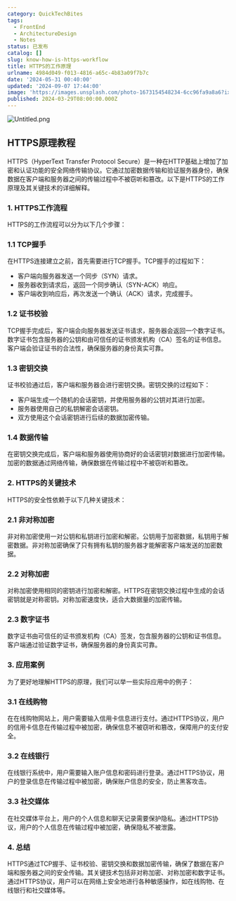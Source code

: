 ```yaml
---
category: QuickTechBites
tags:
  - FrontEnd
  - ArchitectureDesign
  - Notes
status: 已发布
catalog: []
slug: know-how-is-https-workflow
title: HTTPS的工作原理
urlname: 4984d049-f013-4816-a65c-4b83a09f7b7c
date: '2024-05-31 00:40:00'
updated: '2024-09-07 17:44:00'
image: 'https://images.unsplash.com/photo-1673154548234-6cc96fa9a8a6?ixlib=rb-4.0.3&q=85&fm=jpg&crop=entropy&cs=srgb'
published: 2024-03-29T08:00:00.000Z
---
```


![Untitled.png](https://prod-files-secure.s3.us-west-2.amazonaws.com/5d24fe63-e567-4804-86f9-9fdc62e13082/2950c759-0255-4c0a-becc-122aae8c82c0/Untitled.png?X-Amz-Algorithm=AWS4-HMAC-SHA256&X-Amz-Content-Sha256=UNSIGNED-PAYLOAD&X-Amz-Credential=ASIAZI2LB466WTDQVJZH%2F20250321%2Fus-west-2%2Fs3%2Faws4_request&X-Amz-Date=20250321T053751Z&X-Amz-Expires=3600&X-Amz-Security-Token=IQoJb3JpZ2luX2VjEEUaCXVzLXdlc3QtMiJHMEUCIQDcy9PyVcmA6MLpE3bNtfioWUcMMLly8hnv9SffpnxSQAIgdoWNNoiazF2TY8Tt9gYsQtLdnS7bN2ULo6nAFMGPnL0qiAQInv%2F%2F%2F%2F%2F%2F%2F%2F%2F%2FARAAGgw2Mzc0MjMxODM4MDUiDCHXj18FeaPq78KIUSrcA%2BaLvjM1WVCrbNoW%2BZoOn74dRmD0ZIh3mDZB%2FNkGz1yxqFbreWeYCbGtwRtD8KyCiJD5IeCJTTyt%2F4hAF9jG1GaLCe36qluqMZMCXULlEBywITmdlvI54zfX6QO%2BOd8%2Bx7U5r5XAP409ur9eSeMj72mr4FiE8PoW30y8E7sUg1dtSY1LrQtFUwLGFCQlz3zuQQEjZ8OCugiyxvJaGfyoTMQzqLNVkUQ4jGBIRqESAGwzNuhjfTVQi%2FDwXkXpLaRqVaTUmf1IDexaUufeXWFUDqpc%2FFpxZIHyweoKBX1fREYL7NuGBFyObH93p5IhRRIROsI6dqiCXhArHaPKDbrGIhWgUwZyyFs54cEqzn9Tnl6fKXRR0z8PVenvPnbV35NRNQCJq26CLHjI3YVnG8gh4iYlLt84SQEhcMRPOgd9SdNs6X3mBS9iqSPNoYylpoTkcqcTBgv%2Fso4lmGEF3%2BL8dLg7JNLHTCOmY4NjZlvCcSxlWkqRXqBuuBHkkVt6fsUTOMp%2BHekCHIVIwSfr%2FNVDPjXmkWhVJaLc8McoLcRmu9bZjmMmX3LeHlDuwPMRrHPz4uMX9BC2%2B4UJ8MprOSaf7BQJjMO68XIq%2BvjXuxqo0%2BYoskvQKY1KAPzDuxRaMKvW874GOqUBbaPOH3kDBfPAVCQPPmdaEiKMinHnx5ac%2Bm2j8r9VKfC2LGnQe2l9v48LkjAilW6BCpXUkrbLPzgZWzZPzAbyTAmVRLFazVwaSnRQc5nLBirva%2F1Njkpzp2bL2XECTDvuEJUA2EnaSNLibkP6h%2FwoKqht9m1fBVhpTG8xgFU9BFRgpIiA%2BDf4b9rs5o5%2B5ADrnDVH4dAotn4vMIRFvufalP6zNV8W&X-Amz-Signature=419b9acb97027fcc0d9e1b087829f828bbdce48e2d1b522e3154ee697f410a49&X-Amz-SignedHeaders=host&x-id=GetObject)


## HTTPS原理教程


HTTPS（HyperText Transfer Protocol Secure）是一种在HTTP基础上增加了加密和认证功能的安全网络传输协议。它通过加密数据传输和验证服务器身份，确保数据在客户端和服务器之间的传输过程中不被窃听和篡改。以下是HTTPS的工作原理及其关键技术的详细解释。


### 1. HTTPS工作流程


HTTPS的工作流程可以分为以下几个步骤：


### 1.1 TCP握手


在HTTPS连接建立之前，首先需要进行TCP握手。TCP握手的过程如下：

- 客户端向服务器发送一个同步（SYN）请求。
- 服务器收到请求后，返回一个同步确认（SYN-ACK）响应。
- 客户端收到响应后，再次发送一个确认（ACK）请求，完成握手。

### 1.2 证书校验


TCP握手完成后，客户端会向服务器发送证书请求，服务器会返回一个数字证书。数字证书包含服务器的公钥和由可信任的证书颁发机构（CA）签名的证书信息。客户端会验证证书的合法性，确保服务器的身份真实可靠。


### 1.3 密钥交换


证书校验通过后，客户端和服务器会进行密钥交换。密钥交换的过程如下：

- 客户端生成一个随机的会话密钥，并使用服务器的公钥对其进行加密。
- 服务器使用自己的私钥解密会话密钥。
- 双方使用这个会话密钥进行后续的数据加密传输。

### 1.4 数据传输


在密钥交换完成后，客户端和服务器使用协商好的会话密钥对数据进行加密传输。加密的数据通过网络传输，确保数据在传输过程中不被窃听和篡改。


### 2. HTTPS的关键技术


HTTPS的安全性依赖于以下几种关键技术：


### 2.1 非对称加密


非对称加密使用一对公钥和私钥进行加密和解密。公钥用于加密数据，私钥用于解密数据。非对称加密确保了只有拥有私钥的服务器才能解密客户端发送的加密数据。


### 2.2 对称加密


对称加密使用相同的密钥进行加密和解密。HTTPS在密钥交换过程中生成的会话密钥就是对称密钥。对称加密速度快，适合大数据量的加密传输。


### 2.3 数字证书


数字证书由可信任的证书颁发机构（CA）签发，包含服务器的公钥和证书信息。客户端通过验证数字证书，确保服务器的身份真实可靠。


### 3. 应用案例


为了更好地理解HTTPS的原理，我们可以举一些实际应用中的例子：


### 3.1 在线购物


在在线购物网站上，用户需要输入信用卡信息进行支付。通过HTTPS协议，用户的信用卡信息在传输过程中被加密，确保信息不被窃听和篡改，保障用户的支付安全。


### 3.2 在线银行


在线银行系统中，用户需要输入账户信息和密码进行登录。通过HTTPS协议，用户的登录信息在传输过程中被加密，确保账户信息的安全，防止黑客攻击。


### 3.3 社交媒体


在社交媒体平台上，用户的个人信息和聊天记录需要保护隐私。通过HTTPS协议，用户的个人信息在传输过程中被加密，确保隐私不被泄露。


### 4. 总结


HTTPS通过TCP握手、证书校验、密钥交换和数据加密传输，确保了数据在客户端和服务器之间的安全传输。其关键技术包括非对称加密、对称加密和数字证书。通过HTTPS协议，用户可以在网络上安全地进行各种敏感操作，如在线购物、在线银行和社交媒体等。

